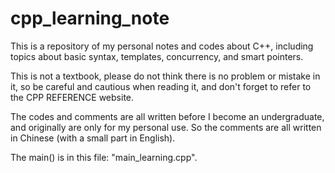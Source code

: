 # cpp_learning_note
This is a repository of my personal notes and codes about C++, including topics about basic syntax, templates, concurrency, and smart pointers.

This is not a textbook, please do not think there is no problem or mistake in it, so be careful and cautious when reading it, and don't forget to refer to the CPP REFERENCE website.

The codes and comments are all written before I become an undergraduate, and originally are only for my personal use. So the comments are all written in Chinese (with a small part in English).

The main() is in this file: "main_learning.cpp".
